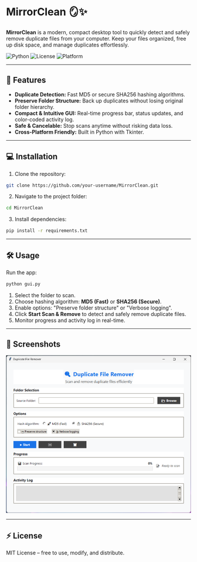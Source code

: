 # MirrorClean 🪞✨

**MirrorClean** is a modern, compact desktop tool to quickly detect and safely remove duplicate files from your computer. Keep your files organized, free up disk space, and manage duplicates effortlessly.

![Python](https://img.shields.io/badge/Python-3.11-blue?logo=python) ![License](https://img.shields.io/badge/License-MIT-green) ![Platform](https://img.shields.io/badge/Platform-Windows%2FLinux%2FmacOS-lightgrey)

---

## 🚀 Features

* **Duplicate Detection:** Fast MD5 or secure SHA256 hashing algorithms.
* **Preserve Folder Structure:** Back up duplicates without losing original folder hierarchy.
* **Compact & Intuitive GUI:** Real-time progress bar, status updates, and color-coded activity log.
* **Safe & Cancelable:** Stop scans anytime without risking data loss.
* **Cross-Platform Friendly:** Built in Python with Tkinter.

---

## 💻 Installation

1. Clone the repository:

```bash
git clone https://github.com/your-username/MirrorClean.git
```

2. Navigate to the project folder:

```bash
cd MirrorClean
```

3. Install dependencies:

```bash
pip install -r requirements.txt
```

---

## 🛠 Usage

Run the app:

```bash
python gui.py
```

1. Select the folder to scan.
2. Choose hashing algorithm: **MD5 (Fast)** or **SHA256 (Secure)**.
3. Enable options: "Preserve folder structure" or "Verbose logging".
4. Click **Start Scan & Remove** to detect and safely remove duplicate files.
5. Monitor progress and activity log in real-time.

---

## 📸 Screenshots

![MirrorClean GUI](https://github.com/codebysrk/MirrorClean/blob/main/assets/mirror-clean.png?raw=true)

---

## ⚡ License

MIT License – free to use, modify, and distribute.
